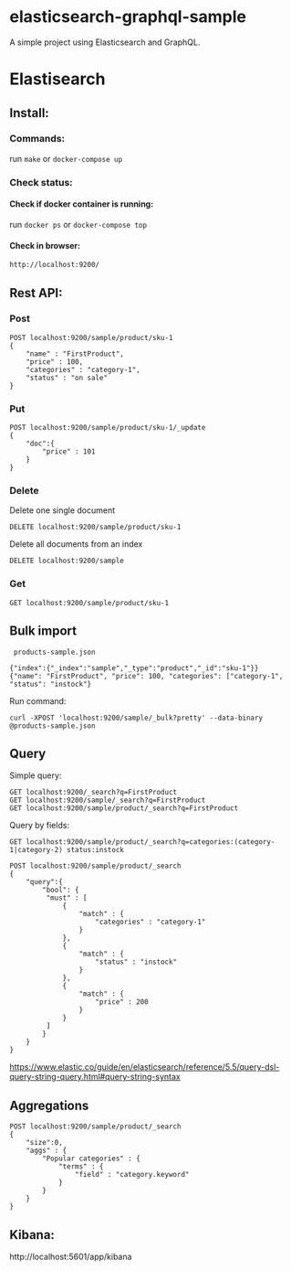# elasticsearch-graphql-sample
A simple project using Elasticsearch and GraphQL.

# Elastisearch

## Install:

### Commands:
run `make` or `docker-compose up`

### Check status:

#### Check if docker container is running:
run `docker ps` or `docker-compose top`

#### Check in browser:
`http://localhost:9200/`

## Rest API:

### Post
```
POST localhost:9200/sample/product/sku-1
{
    "name" : "FirstProduct",
    "price" : 100,
    "categories" : "category-1",
    "status" : "on sale"
}
```

### Put
```
POST localhost:9200/sample/product/sku-1/_update
{
    "doc":{
        "price" : 101
    }
}
```

### Delete
Delete one single document
```
DELETE localhost:9200/sample/product/sku-1
```
Delete all documents from an index
```
DELETE localhost:9200/sample
```

### Get
```
GET localhost:9200/sample/product/sku-1
```

## Bulk import
` products-sample.json`
```
{"index":{"_index":"sample","_type":"product","_id":"sku-1"}}
{"name": "FirstProduct", "price": 100, "categories": ["category-1", "status": "instock"}
```
Run command:
```
curl -XPOST 'localhost:9200/sample/_bulk?pretty' --data-binary @products-sample.json
```

## Query

Simple query:
```
GET localhost:9200/_search?q=FirstProduct
GET localhost:9200/sample/_search?q=FirstProduct
GET localhost:9200/sample/product/_search?q=FirstProduct
```
Query by fields:
```
GET localhost:9200/sample/product/_search?q=categories:(category-1|category-2) status:instock
```

```
POST localhost:9200/sample/product/_search
{
    "query":{
        "bool": {
         "must" : [
             {
                 "match" : {
                     "categories" : "category-1"
                 }
             },
             {
                 "match" : {
                     "status" : "instock"
                 }
             },
             {
                 "match" : {
                     "price" : 200
                 }
             }
         ]
        }
    }
}
```
https://www.elastic.co/guide/en/elasticsearch/reference/5.5/query-dsl-query-string-query.html#query-string-syntax

## Aggregations
```
POST localhost:9200/sample/product/_search
{
    "size":0,
    "aggs" : {
        "Popular categories" : {
            "terms" : {
                "field" : "category.keyword"
            }
        }
    }
}
```


## Kibana:
http://localhost:5601/app/kibana


